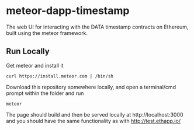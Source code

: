 # meteor-dapp-timestamp

The web UI for interacting with the DATA timestamp contracts on Ethereum, built using the meteor framework.

## Run Locally
Get meteor and install it
```
curl https://install.meteor.com | /bin/sh
```



Download this repository somewhere locally, and open a terminal/cmd prompt within the folder and run
```
meteor
```
The page should build and then be served locally at http://localhost:3000 and you should have the same functionality as with http://test.ethapp.io/
